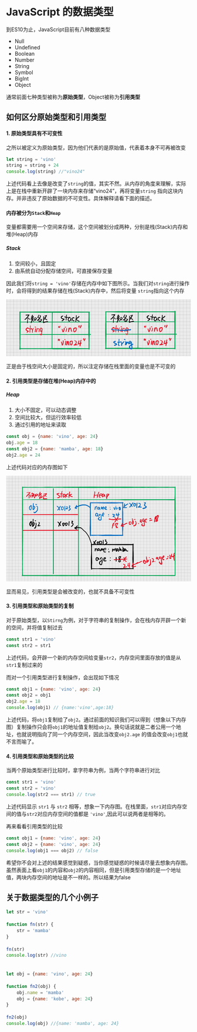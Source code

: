 # JavaScript 的数据类型

到ES10为止，JavaScript目前有八种数据类型

* Null
* Undefined
* Boolean
* Number
* String
* Symbol
* BigInt
* Object

通常前面七种类型被称为**原始类型**，Object被称为**引用类型**

## 如何区分原始类型和引用类型

#### 1. 原始类型具有不可变性

之所以被定义为原始类型，因为他们代表的是原始值，代表着本身不可再被改变

```javascript
let string = 'vino'
string = string + 24
console.log(string) //"vino24"
```

上述代码看上去像是改变了`string`的值，其实不然。从内存的角度来理解，实际上是在栈中重新开辟了一块内存来存储“vino24”，再将变量`string`
指向这块内存。并非违反了原始数据的不可变性。具体解释请看下面的描述。

#### 内存被分为`Stack`和`Heap`

变量都需要用一个空间来存储，这个空间被划分成两种，分别是栈(Stack)内存和堆(Heap)内存

##### Stack

1. 空间较小，且固定
2. 由系统自动分配存储空间，可直接保存变量

因此我们将`string = 'vino'`存储在内存中如下图所示。当我们对`string`进行操作时，会将得到的结果存储在栈(Stack)内存中，然后将变量
`string`指向这个内存

![stack](./img/stack.png)

正是由于栈空间大小是固定的，所以注定存储在栈里面的变量也是不可变的

#### 2. 引用类型是存储在堆(Heap)内存中的

##### Heap

1. 大小不固定，可以动态调整
2. 空间比较大，但运行效率较低
3. 通过引用的地址来读取

```javascript
const obj = {name: 'vino', age: 24}
obj.age = 18
const obj2 = {name: 'mamba', age: 18}
obj2.age = 24
```

上述代码对应的内存图如下

![Heap](./img/Heap.png)

显而易见，引用类型是会被改变的，也就不具备不可变性

#### 3. 引用类型和原始类型的复制

对于原始类型，以`Stirng`为例，对于字符串的复制操作，会在栈内存开辟一个新的空间，并将值复制过去

```javascript
const str1 = 'vino'
const str2 = str1
```

上述代码，会开辟一个新的内存空间给变量`str2`，内存空间里面存放的值是从`str1`复制过来的

而对一个引用类型进行复制操作，会出现如下情况

```javascript
const obj1 = {name: 'vino', age: 24}
const obj2 = obj1
obj2.age = 18
console.log(obj1) // {name:'vino',age:18}
```

上述代码，将`obj1`复制给了`obj2`。通过前面的知识我们可以得到（想象以下内存图）复制操作只会将`obj1`的地址值复制给`obj2`。换句话说就是二者公用一个地址，也就说明指向了同一个内存空间，因此当改变`obj2.age`
的值会改变`obj1`也就不言而喻了。

#### 4. 引用类型和原始类型的比较

当两个原始类型进行比较时，拿字符串为例，当两个字符串进行对比

```javascript
const str1 = 'vino'
const str2 = 'vino'
console.log(str2 === str1) // true
```

上述代码显示 `str1` 与 `str2` 相等，想象一下内存图。在栈里面，`str1`对应内存空间的值与`str2`对应内存空间的值都是 `'vino'`,因此可以说两者是相等的。

再来看看引用类型的比较

```javascript
const obj1 = {name: 'vino', age: 24}
const obj2 = {name: 'vino', age: 24}
console.log(obj1 === obj2) // false
```

希望你不会对上述的结果感觉到疑惑，当你感觉疑惑的时候请尽量去想象内存图。虽然表面上看`obj1`的内容和`obj2`的内容相同，但是引用类型存储的是一个地址值，两块内存空间的地址是不一样的。所以结果为false

## 关于数据类型的几个小例子

```javascript
let str = 'vino'

function fn(str) {
    str = 'mamba'
}

fn(str)
console.log(str) //vino


let obj = {name: 'vino', age: 24}

function fn2(obj) {
    obj.name = 'mamba'
    obj = {name: 'kobe', age: 24}
}

fn2(obj)
console.log(obj) //{name: 'mamba', age: 24}
```
















